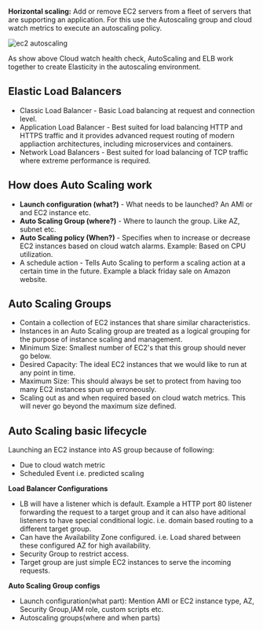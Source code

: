 **Horizontal scaling:** Add or remove EC2 servers from a fleet of servers that are supporting an application. For this use the Autoscaling group and cloud watch metrics to execute an autoscaling policy.

![ec2 autoscaling](https://user-images.githubusercontent.com/6800366/37917259-8ba1fc16-313b-11e8-8917-06ebf05cad90.PNG)

As show above Cloud watch health check, AutoScaling and ELB work together to create Elasticity in the autoscaling environment.

## Elastic Load Balancers
* Classic Load Balancer - Basic Load balancing at request and connection level.
* Application Load Balancer - Best suited for load balancing HTTP and HTTPS traffic and it provides advanced request routing of modern appliaction architectures, including microservices and containers.
* Network Load Balancers - Best suited for load balancing of TCP traffic where extreme performance is required.

## How does Auto Scaling work 

* **Launch configuration (what?)** - What needs to be launched? An AMI or and EC2 instance etc.
* **Auto Scaling Group (where?)** - Where to launch the group. Like AZ, subnet etc.
* **Auto Scaling policy (When?)** - Specifies when to increase or decrease EC2 instances based on cloud watch alarms. Example: Based on CPU utilization.
* A schedule action - Tells Auto Scaling to perform a scaling action at a certain time in the future. Example a black friday sale on Amazon website.

## Auto Scaling Groups

* Contain a collection of EC2 instances that share similar characteristics.
* Instances in an Auto Scaling group are treated as a logical grouping for the purpose of instance scaling and management.
* Minimum Size: Smallest number of EC2's that this group should never go below.
* Desired Capacity: The ideal EC2 instances that we would like to run at any point in time.
* Maximum Size: This should always be set to protect from having too many EC2 instances spun up erroneously.
* Scaling out as and when required based on cloud watch metrics. This will never go beyond the maximum size defined.

## Auto Scaling basic lifecycle

Launching an EC2 instance into AS group because of following:

* Due to cloud watch metric 
* Scheduled Event i.e. predicted scaling

**Load Balancer Configurations**

* LB will have a listener which is default. Example a HTTP port 80 listener forwarding the request to a target group and it can also have aditional listeners to have special conditional logic. i.e. domain based routing to a different target group.
* Can have the Availability Zone configured. i.e. Load shared between these configured AZ for high availability.
* Security Group to restrict access.
* Target group are just simple EC2 instances to serve the incoming requests.

**Auto Scaling Group configs**

* Launch configuration(what part): Mention AMI or EC2 instance type, AZ, Security Group,IAM role, custom scripts etc.
* Autoscaling groups(where and when parts)




